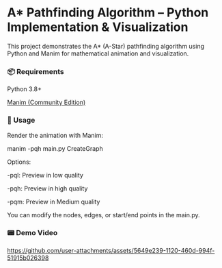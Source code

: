 # A* Pathfinding Algorithm – Python Implementation & Visualization

This project demonstrates the A* (A-Star) pathfinding algorithm using Python and Manim for mathematical animation and visualization.

### 📦 Requirements

Python 3.8+

[Manim (Community Edition)](https://docs.manim.community/en/stable/installation/uv.html)

### 🚀 Usage

Render the animation with Manim:

manim -pqh main.py CreateGraph

Options:

-pql: Preview in low quality

-pqh: Preview in high quality

-pqm: Preview in Medium quality

You can modify the nodes, edges, or start/end points in the main.py.

### 📟️ Demo Video

https://github.com/user-attachments/assets/5649e239-1120-460d-994f-51915b026398


